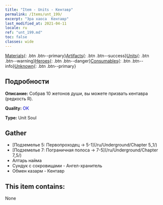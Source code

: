 ```yaml
---
title: "Item - Units - Кентавр"
permalink: /Items/unt_199/
excerpt: "Эра хаоса  Кентавр"
last_modified_at: 2021-04-11
locale: ru
ref: "unt_199.md"
toc: false
classes: wide
---
```

 [Materials](/ru/Items/){: .btn .btn--primary}[Artifacts](/ru/Items/Artifacts/){: .btn .btn--success}[Units](/ru/Items/Units/){: .btn .btn--warning}[Heroes](/ru/Items/Heroes/){: .btn .btn--danger}[Consumables](/ru/Items/Consumables/){: .btn .btn--info}[Unknown](/ru/Items/Unknown/){: .btn .btn--primary}

## Подробности
 **Описание:** Собрав 10 жетонов души, вы можете призвать кентавра (редкость R).

 **Quality:** <span style="color: #0000CD">OK</span>

 **Type:** Unit Soul

## Gather

*    [Подземелье 5: Первопроходец -> 5-1](/ru/Underground/Chapter 5_1/) 
*    [Подземелье 7: Пограничная полоса -> 7-5](/ru/Underground/Chapter 7_5/) 
*    Алтарь найма 
*    Сундук с сокровищами - Ангел-хранитель 
*    Обмен казарм - Кентавр 

## This item contains:

  None

